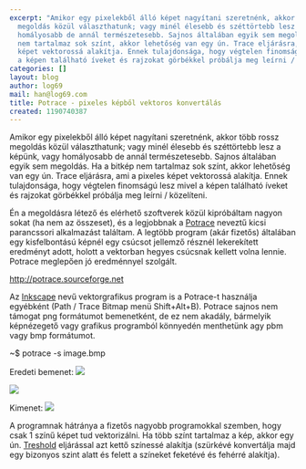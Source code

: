 ```yaml
---
excerpt: "Amikor egy pixelekből álló képet nagyítani szeretnénk, akkor több rossz
  megoldás közül választhatunk; vagy minél élesebb és széttörtebb lesz a képünk, vagy
  homályosabb de annál természetesebb. Sajnos általában egyik sem megoldás. Ha a bitkép
  nem tartalmaz sok színt, akkor lehetőség van egy ún. Trace eljárásra, ami a pixeles
  képet vektorossá alakítja. Ennek tulajdonsága, hogy végtelen finomságú lesz mivel
  a képen található íveket és rajzokat görbékkel próbálja meg leírni / közelíteni.\r\n\r"
categories: []
layout: blog
author: log69
mail: han@log69.com
title: Potrace - pixeles képből vektoros konvertálás
created: 1190740387
---
```

Amikor egy pixelekből álló képet nagyítani szeretnénk, akkor több rossz megoldás közül választhatunk; vagy minél élesebb és széttörtebb lesz a képünk, vagy homályosabb de annál természetesebb. Sajnos általában egyik sem megoldás. Ha a bitkép nem tartalmaz sok színt, akkor lehetőség van egy ún. Trace eljárásra, ami a pixeles képet vektorossá alakítja. Ennek tulajdonsága, hogy végtelen finomságú lesz mivel a képen található íveket és rajzokat görbékkel próbálja meg leírni / közelíteni.

Én a megoldásra létező és elérhető szoftverek közül kipróbáltam nagyon sokat (ha nem az összeset), és a legjobbnak a <a href="http://potrace.sourceforge.net">Potrace</a> neveztű kicsi parancssori alkalmazást találtam. A legtöbb program (akár fizetős) általában egy kisfelbontású képnél egy csúcsot jellemző résznél lekerekített eredményt adott, holott a vektorban hegyes csúcsnak kellett volna lennie. Potrace meglepően jó eredménnyel szolgált.

<a href="http://potrace.sourceforge.net">http://potrace.sourceforge.net</a>

Az <a href="http://www.inkscape.org">Inkscape</a> nevű vektorgrafikus program is a Potrace-t használja egyébként (Path / Trace Bitmap menü Shift+Alt+B). Potrace sajnos nem támogat png formátumot bemenetként, de ez nem akadály, bármelyik képnézegető vagy grafikus programból könnyedén menthetünk agy pbm vagy bmp formátumot.

~$ potrace -s image.bmp

Eredeti bemenet:
<img src="/sites/default/files/test_orig.png" />

<img src="/sites/default/files/test_zoom.png" />

Kimenet:
<img src="/sites/default/files/test_result.png" />

A programnak hátránya a fizetős nagyobb programokkal szemben, hogy csak 1 színű képet tud vektorizálni. Ha több színt tartalmaz a kép, akkor egy ún. <a href="http://en.wikipedia.org/wiki/Adaptive_thresholding">Treshold</a> eljárással azt kettő színessé alakítja (szürkévé konvertálja majd egy bizonyos szint alatt és felett a színeket feketévé és fehérré alakítja).
